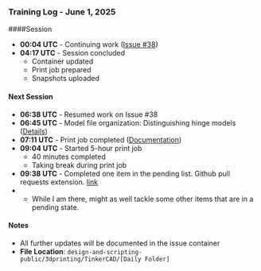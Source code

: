 ### Training Log - June 1, 2025

####Session
- **00:04 UTC** - Continuing work ([Issue #38](https://github.com/Shangrila-VHP/shangrila-vhp/issues/38#issuecomment-2925761499))
- **04:17 UTC** - Session concluded
  - Container updated
  - Print job prepared
  - Snapshots uploaded

#### Next Session
- **06:38 UTC** - Resumed work on Issue #38
- **06:45 UTC** - Model file organization: Distinguishing hinge models ([Details](https://github.com/Shangrila-VHP/shangrila-vhp/issues/38#issuecomment-2926675629))
- **07:11 UTC** - Print job completed ([Documentation](https://github.com/Shangrila-VHP/shangrila-vhp/issues/38#issuecomment-2926708098))
- **09:04 UTC** - Started 5-hour print job
  - 40 minutes completed
  - Taking break during print job
- **09:38 UTC** - Completed one item in the pending list. Github pull requests extension. [link](https://github.com/Shangrila-VHP/shangrila-vhp/issues/51#issue-3106560295)
- - While I am there, might as well tackle some other items that are in a pending state. 
#### Notes
- All further updates will be documented in the issue container
- **File Location**: `design-and-scripting-public/3dprinting/TinkerCAD/[Daily Folder]`